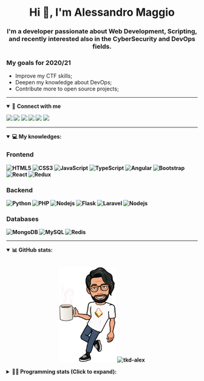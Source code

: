 <h1 align="center">Hi 👋, I'm Alessandro Maggio</h1>
<h3 align="center">I'm a developer passionate about Web Development, Scripting, and recently interested also in the CyberSecurity and DevOps fields.</h3>

### My goals for 2020/21
- Improve my CTF skills;
- Deepen my knowledge about DevOps;
- Contribute more to open source projects;

____

<details open>
<summary>🤝 <b>Connect with me<b></summary>

<p align = "center">

[<img src="https://img.shields.io/badge/twitter-1DA1F2.svg?&style=for-the-badge&logo=twitter&logoColor=white" />](https://twitter.com/TkdAxel)
[<img src ="https://img.shields.io/badge/portfolio-web-%23.svg?&style=for-the-badge&logo=&logoColor=white%22">](https://alessandromaggio.it/)
[<img src ="https://img.shields.io/badge/Telegram-1ca0f1.svg?&style=for-the-badge&logo=Telegram&logoColor=white%22&link=https://t.me/TkdAlex">](https://t.me/TkdAlex/)
[<img src="https://img.shields.io/badge/gmail-c14438.svg?&style=for-the-badge&logo=Gmail&logoColor=white&link=mailto:alex.tkd.alex@gmail.com"/>](mailto:alex.tkd.alex@gmail.com)
[<img src="https://img.shields.io/badge/linkedin-0077B5.svg?&style=for-the-badge&logo=linkedin&logoColor=white" />](https://www.linkedin.com/in/aalessandromaggio/)
[<img src = "https://img.shields.io/badge/instagram-E4405F.svg?&style=for-the-badge&logo=instagram&logoColor=white">](https://www.instagram.com/tkd_alex/)
<!--- [![Visits Badge](https://badges.pufler.dev/visits/tkd-alex/tkd-alex?style=for-the-badge&color=blue)](https://github.com/tkd-alex/tkd-alex) -->

</p>

</details>

---

<details open>
<summary>💻 <b>My knowledges</b>: </summary>

### Frontend
![HTML5](https://img.shields.io/badge/-HTML5-E34F26.svg?style=for-the-badge&logo=html5&logoColor=ffffff)
![CSS3](https://img.shields.io/badge/-CSS3-1572B6.svg?style=for-the-badge&logo=css3)
![JavaScript](https://img.shields.io/badge/-JavaScript-282C34?style=for-the-badge&logo=javascript)
![TypeScript](https://img.shields.io/badge/-TypeScript-007ACC?style=for-the-badge&logo=typescript)
![Angular](https://img.shields.io/badge/-Angular-DD0031?style=for-the-badge&logo=angular)
![Bootstrap](https://img.shields.io/badge/-Bootstrap-563D7C.svg?style=for-the-badge&logo=bootstrap)
![React](https://img.shields.io/badge/-React-282C34.svg?style=for-the-badge&logo=react&logoColor=ffffff)
![Redux](https://img.shields.io/badge/-Redux-764ABC.svg?style=for-the-badge&logo=redux)

### Backend
![Python](https://img.shields.io/badge/-Python-3776AB.svg?style=for-the-badge&logo=Python&logoColor=ffffff)
![PHP](https://img.shields.io/badge/-PHP-777BB4.svg?style=for-the-badge&logo=PHP&logoColor=ffffff)
![Nodejs](https://img.shields.io/badge/-Bash-4EAA25.svg?style=for-the-badge&logo=gnu-bash&logoColor=ffffff)
![Flask](https://img.shields.io/badge/-Flask-282C34.svg?style=for-the-badge&logo=flask)
![Laravel](https://img.shields.io/badge/-Laravel-FF2D20.svg?style=for-the-badge&logo=laravel&logoColor=ffffff)
![Nodejs](https://img.shields.io/badge/-Nodejs-339933.svg?style=for-the-badge&logo=Node.js&logoColor=ffffff)

### Databases
![MongoDB](https://img.shields.io/badge/-MongoDB-47A248?style=for-the-badge&logo=mongodb&logoColor=ffffff)
![MySQL](https://img.shields.io/badge/-MySQL-4479A1?style=for-the-badge&logo=mysql&logoColor=ffffff)
![Redis](https://img.shields.io/badge/-Redis-DC382D?style=for-the-badge&logo=Redis&logoColor=ffffff)

</details>

---

<details open>
 <summary>📊 <b>GitHub stats</b>: </summary>

<br>

<p align = "center">
    <img src="https://raw.githubusercontent.com/Tkd-Alex/tkd-alex/master/images/321517cd-ff68-41a7-b0d1-e765680568a7-8b6448d9-c944-4146-b633-adbdd25cb471-v1.png" height="250" />
    <img src="https://github-readme-stats.vercel.app/api?username=tkd-alex&show_icons=true&count_private=true&hide_border=true&line_height=25" alt="tkd-alex">
</p>

</design>

<details>
 <summary>👨‍💻 <b>Programming stats (Click to expand)</b>: </summary>
 
<!--START_SECTION:waka-->
**I'm an Early 🐤** 

```text
🌞 Morning    255 commits    █████░░░░░░░░░░░░░░░░░░░░   20.77% 
🌆 Daytime    502 commits    ██████████░░░░░░░░░░░░░░░   40.88% 
🌃 Evening    437 commits    █████████░░░░░░░░░░░░░░░░   35.59% 
🌙 Night      34 commits     ░░░░░░░░░░░░░░░░░░░░░░░░░   2.77%

```
📅 **I'm Most Productive on Wednesday** 

```text
Monday       187 commits    ███░░░░░░░░░░░░░░░░░░░░░░   15.23% 
Tuesday      213 commits    ████░░░░░░░░░░░░░░░░░░░░░   17.35% 
Wednesday    246 commits    █████░░░░░░░░░░░░░░░░░░░░   20.03% 
Thursday     178 commits    ███░░░░░░░░░░░░░░░░░░░░░░   14.5% 
Friday       205 commits    ████░░░░░░░░░░░░░░░░░░░░░   16.69% 
Saturday     88 commits     █░░░░░░░░░░░░░░░░░░░░░░░░   7.17% 
Sunday       111 commits    ██░░░░░░░░░░░░░░░░░░░░░░░   9.04%

```


📊 **This Week I Spent My Time On** 

```text
⌚︎ Time Zone: Europe/Rome

💬 Programming Languages: 
Kotlin                   8 hrs 30 mins       █████████████████████░░░░   85.56% 
Python                   21 mins             █░░░░░░░░░░░░░░░░░░░░░░░░   3.64% 
JavaScript               18 mins             ░░░░░░░░░░░░░░░░░░░░░░░░░   3.17% 
Bash                     16 mins             ░░░░░░░░░░░░░░░░░░░░░░░░░   2.7% 
Groovy                   12 mins             ░░░░░░░░░░░░░░░░░░░░░░░░░   2.06%

🔥 Editors: 
Android Studio           8 hrs 42 mins       ██████████████████████░░░   87.62% 
VS Code                  56 mins             ██░░░░░░░░░░░░░░░░░░░░░░░   9.45% 
Sublime Text             17 mins             ░░░░░░░░░░░░░░░░░░░░░░░░░   2.92%

🐱‍💻 Projects: 
Search Utility           8 hrs 42 mins       ██████████████████████░░░   87.62% 
Twitch-Channel-Points-Min23 mins             █░░░░░░░░░░░░░░░░░░░░░░░░   3.98% 
myStore                  22 mins             █░░░░░░░░░░░░░░░░░░░░░░░░   3.77% 
Unknown Project          13 mins             ░░░░░░░░░░░░░░░░░░░░░░░░░   2.32% 
PandaScripts-Chrome-Exten13 mins             ░░░░░░░░░░░░░░░░░░░░░░░░░   2.3%

💻 Operating System: 
Linux                    9 hrs 56 mins       █████████████████████████   100.0%

```

**I Mostly Code in Python** 

```text
Python                   29 repos            ██████████░░░░░░░░░░░░░░░   39.73% 
JavaScript               12 repos            ████░░░░░░░░░░░░░░░░░░░░░   16.44% 
CSS                      6 repos             ██░░░░░░░░░░░░░░░░░░░░░░░   8.22% 
PHP                      5 repos             █░░░░░░░░░░░░░░░░░░░░░░░░   6.85% 
HTML                     5 repos             █░░░░░░░░░░░░░░░░░░░░░░░░   6.85%

```



 Last Updated on 22/12/2021
<!--END_SECTION:waka-->

</details>
